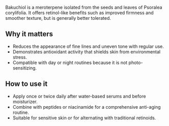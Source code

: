 Bakuchiol is a meroterpene isolated from the seeds and leaves of Psoralea corylifolia. It offers retinol-like benefits such as improved firmness and smoother texture, but is generally better tolerated.
<!-- more -->
## Why it matters
- Reduces the appearance of fine lines and uneven tone with regular use.
- Demonstrates antioxidant activity that shields skin from environmental stress.
- Compatible with day or night routines because it is not photo-sensitizing.

## How to use it
- Apply once or twice daily after water-based serums and before moisturizer.
- Combine with peptides or niacinamide for a comprehensive anti-aging routine.
- Suitable for sensitive skin or for alternating with traditional retinoids.
